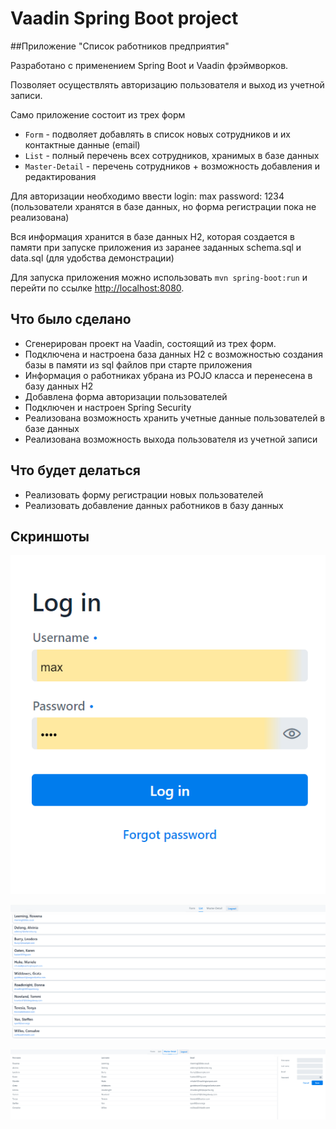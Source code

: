 # Vaadin Spring Boot project

##Приложение "Список работников предприятия"

Разработано с применением Spring Boot и Vaadin фрэймворков.

Позволяет осуществлять авторизацию пользователя и выход из учетной записи.

Само приложение состоит из трех форм
- `Form` - подволяет добавлять в список новых сотрудников и их контактные данные (email)
- `List` - полный перечень всех сотрудников, хранимых в базе данных
- `Master-Detail` - перечень сотрудников + возможность добавления и редактирования

Для авторизации необходимо ввести login: max password: 1234 (пользователи хранятся в базе данных, но форма регистрации пока не реализована)

Вся информация хранится в базе данных H2, которая создается в памяти при запуске приложения из заранее заданных schema.sql и data.sql (для удобства демонстрации)

Для запуска приложения можно использовать `mvn spring-boot:run` и перейти по ссылке [http://localhost:8080](http://localhost:8080).

## Что было сделано

- Сгенерирован проект на Vaadin, состоящий из трех форм.
- Подключена и настроена база данных H2 с возможностью создания базы в памяти из sql файлов при старте приложения
- Информация о работниках убрана из POJO класса и перенесена в базу данных H2
- Добавлена форма авторизации пользователей
- Подключен и настроен Spring Security
- Реализована возможность хранить учетные данные пользователей в базе данных
- Реализована возможность выхода пользователя из учетной записи

## Что будет делаться 

- Реализовать форму регистрации новых пользователей
- Реализовать добавление данных работников в базу данных

## Скриншоты

![](app_png/Capture.PNG)


![](app_png/Capture2.PNG)


![](app_png/Capture3.PNG)


